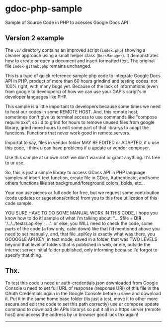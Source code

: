 # gdoc-php-sample
Sample of Source Code in PHP to acesses Google Docs API

## Version 2 example

The `v2/` directory contains an improved script (`index.php`) showing a
cleaner approach using a small helper class (`DocsManager`). It demonstrates
how to create or open a document and insert formatted text. The original file
`index-github.php` remains unchanged.

This is a type of quick reference sample php code to integrate
Google Docs API in PHP, product of more than 60 hours grindind
and testing codes, not 100% right, with many bugs yet. Because of
the lack of informations (even from google to developers) of how
we can use your GAPIs script's in developer languages like PHP.

This sample is a little important to developers because some times 
we need to host our codes in some REMOTE HOST. And, this remote host, 
sometimes don't give us terminal access to use commands like 
"compose require xxx", so i'd to grind for hours to remove unused files
from google library, grind more hours to edit some part of that librarys
to adapt the functions. Functions that never work good in remote servers.

Importat to say, files in vendor folder MAY BE EDITED or ADAPTED, if u use
this code, i think u can have problems if u update ur vendor composer.

Use this sample at ur own risk!! we don't warrant or grant anything.
It's free to ur use.

So, this is just a simple library to access GDocs API in PHP language
samples of insert text function, create file in GDoc, Authenticate,
and some others functions like set background/foreground colors, bolds,
etc...

Your can use pieces or full code for free, 
but we request some contribution (code updates or sugestions/critics) 
from you to this free utilization of this code sample.

YOU SURE HAVE TO DO SOME MANUAL WORK IN THIS CODE, i hope you know how to do it!
sample of what i'm talking about: "...     $file = __DIR__ . '/../../tests/.apiKey'; ...".
or else, you WILL need to check the code, some parts of the code (a fow only, calm down)
like that i'd mentioned above you need to set manually, and, that file .apiKey is exactly
what was there, you GOOOGLE API KEY, in text mode, saved in a folder, that was TWO LEVELS 
beyond that level of folders that is published in web, or ele, outside the internet server
initial folder published, only informing because i'd forgot to specify that thing.



Thx.
---------------------

To test this code u need ur auth-credentials.json downloaded from Google Console
u need to set full URL of response (response URI) of this file in the OAuth Credentials
again in the Google Console before u save and download it.
Put it in the same home base folder (its just a test, move it to other more secure and 
edit the code to set this path correctly)
use ur compose update command to download de APIs librarys
so put it all in a https server (remote host) and access the address by ur browser
good luck
thx again!

----------------------

